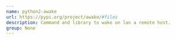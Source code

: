 ```yaml
---
name: python2-awake
url: https://pypi.org/project/awake/#files
description: Command and library to wake on lan a remote host.
group: None
---
```

